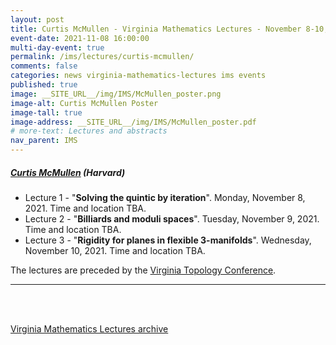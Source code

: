 ```yaml
---
layout: post
title: Curtis McMullen - Virginia Mathematics Lectures - November 8-10, 2021
event-date: 2021-11-08 16:00:00
multi-day-event: true
permalink: /ims/lectures/curtis-mcmullen/
comments: false
categories: news virginia-mathematics-lectures ims events 
published: true
image: __SITE_URL__/img/IMS/McMullen_poster.png
image-alt: Curtis McMullen Poster
image-tall: true
image-address: __SITE_URL__/img/IMS/McMullen_poster.pdf
# more-text: Lectures and abstracts
nav_parent: IMS
---
```


<h5 class="mt-1 mb-4"><a href="http://people.math.harvard.edu/~ctm/">Curtis McMullen</a> (Harvard)</h5>

- Lecture 1 - "**Solving the quintic by iteration**". Monday, November 8, 2021. Time and location TBA.
- Lecture 2 - "**Billiards and moduli spaces**". Tuesday, November 9, 2021. Time and location TBA.
- Lecture 3 - "**Rigidity for planes in flexible 3-manifolds**". Wednesday, November 10, 2021. Time and location TBA.

The lectures are preceded by the <a href="https://filippomazzoli.github.io/conferences/VTC2021/index.html">Virginia Topology Conference</a>.

<!--more-->

---

<br><br>

[Virginia Mathematics Lectures archive]({{site.url}}/ims/lectures)
